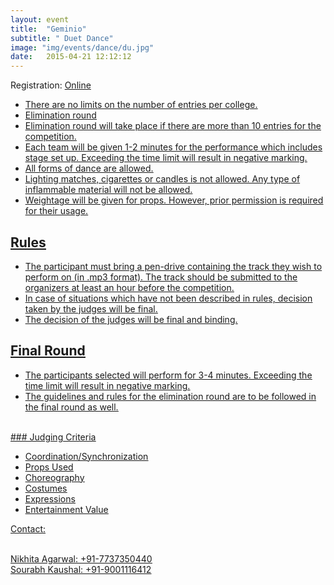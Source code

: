 ```yaml
---
layout: event
title:  "Geminio"
subtitle: " Duet Dance"
image: "img/events/dance/du.jpg"
date:   2015-04-21 12:12:12
---
```


Registration: <u>Online<u>
- There are no limits on the number of entries per college.
- Elimination round 
- Elimination round will take place if there are more than 10 entries for the competition.
- Each team will be given  1-2 minutes for the performance which includes stage set up. Exceeding the time limit will result in negative marking.
- All forms of dance are allowed.
- Lighting matches, cigarettes or candles is not allowed. Any type of inflammable material will not be allowed.
- Weightage will be given for props. However, prior permission is required for their usage.

## Rules
- The participant must bring a pen-drive containing the track they wish to perform on (in .mp3 format). The track should be submitted to the organizers at least an hour before the competition.
- In case of situations which have not been described in rules, decision taken by the judges will be final.
- The decision of the judges will be final and binding.

## Final Round
- The participants selected will perform for 3-4 minutes. Exceeding the time limit will result in negative marking.
- The guidelines and rules for the elimination round are to be followed in the final round as well.

<br>
### Judging Criteria		

- Coordination/Synchronization
- Props Used
- Choreography
- Costumes
- Expressions
- Entertainment Value

Contact:

<br>Nikhita Agarwal: <a class="hot-link" href="tel:+917737350440">+91-7737350440</a>
<br>Sourabh Kaushal: <a class="hot-link" href="tel:+919001116412">+91-9001116412</a>